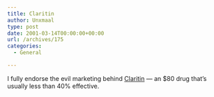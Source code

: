 ```yaml
---
title: Claritin
author: Unxmaal
type: post
date: 2001-03-14T00:00:00+00:00
url: /archives/175
categories:
  - General

---
```

I fully endorse the evil marketing behind <A HREF="http://www.nytimes.com/2001/03/11/magazine/11CLARITIN.html">Claritin</A> &#8212; an $80 drug that&#8217;s usually less than 40% effective.